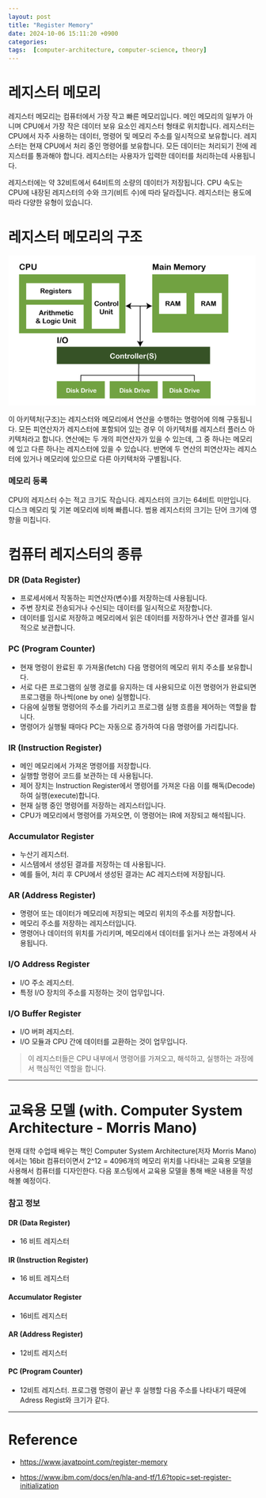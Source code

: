 ```yaml
---
layout: post
title: "Register Memory"
date: 2024-10-06 15:11:20 +0900
categories: 
tags:  [computer-architecture, computer-science, theory]
---
```


# 레지스터 메모리

레지스터 메모리는 컴퓨터에서 가장 작고 빠른 메모리입니다. 메인 메모리의 일부가 아니며 CPU에서 가장 작은 데이터 보유 요소인 레지스터 형태로 위치합니다. 레지스터는 CPU에서 자주 사용하는 데이터, 명령어 및 메모리 주소를 일시적으로 보유합니다. 레지스터는 현재 CPU에서 처리 중인 명령어를 보유합니다. 모든 데이터는 처리되기 전에 레지스터를 통과해야 합니다. 레지스터는 사용자가 입력한 데이터를 처리하는데 사용됩니다.

레지스터에는 약 32비트에서 64비트의 소량의 데이터가 저장됩니다. CPU 속도는 CPU에 내장된 레지스터의 수와 크기(비트 수)에 따라 달라집니다. 레지스터는 용도에 따라 다양한 유형이 있습니다.

# 레지스터 메모리의 구조

<img src="/post_img/image1004.png" width="500px">

이 아키텍처(구조)는 레지스터와 메모리에서 연산을 수행하는 명령어에 의해 구동됩니다. 모든 피연산자가 레지스터에 포함되어 있는 경우 이 아키텍처를 레지스터 플러스 아키텍처라고 합니다. 연산에는 두 개의 피연산자가 있을 수 있는데, 그 중 하나는 메모리에 있고 다른 하나는 레지스터에 있을 수 있습니다. 반면에 두 연산의 피연산자는 레지스터에 있거나 메모리에 있으므로 다른 아키텍처와 구별됩니다.

### 메모리 등록

CPU의 레지스터 수는 적고 크기도 작습니다. 레지스터의 크기는 64비트 미만입니다. 디스크 메모리 및 기본 메모리에 비해 빠릅니다. 범용 레지스터의 크기는 단어 크기에 영향을 미칩니다.

# 컴퓨터 레지스터의 종류

### DR (Data Register)

- 프로세서에서 작동하는 피연산자(변수)를 저장하는데 사용됩니다. 
- 주변 장치로 전송되거나 수신되는 데이터를 일시적으로 저장합니다. 
- 데이터를 임시로 저장하고 메모리에서 읽은 데이터를 저장하거나 연산 결과를 일시적으로 보관합니다.

### PC (Program Counter)

- 현재 명령이 완료된 후 가져올(fetch) 다음 명령어의 메모리 위치 주소를 보유합니다.
- 서로 다른 프로그램의 실행 경로를 유지하는 데 사용되므로 이전 명령어가 완료되면 프로그램을 하나씩(one by one) 실행합니다.
- 다음에 실행될 명령어의 주소를 가리키고 프로그램 실행 흐름을 제어하는 역할을 합니다.
- 명령어가 실행될 때마다 PC는 자동으로 증가하여 다음 명령어를 가리킵니다.

### IR (Instruction Register)

- 메인 메모리에서 가져온 명령어를 저장합니다.
- 실행할 명령어 코드를 보관하는 데 사용됩니다.
- 제어 장치는 Instruction Register에서 명령어를 가져온 다음 이를 해독(Decode)하여 실행(execute)합니다.
- 현재 실행 중인 명령어를 저장하는 레지스터입니다.
- CPU가 메모리에서 명령어를 가져오면, 이 명령어는 IR에 저장되고 해석됩니다.

### Accumulator Register

- 누산기 레지스터.
- 시스템에서 생성된 결과를 저장하는 데 사용됩니다.
- 예를 들어, 처리 후 CPU에서 생성된 결과는 AC 레지스터에 저장됩니다.

### AR (Address Register)

- 명령어 또는 데이터가 메모리에 저장되는 메모리 위치의 주소를 저장합니다.
- 메모리 주소를 저장하는 레지스터입니다.
- 명령어나 데이터의 위치를 가리키며, 메모리에서 데이터를 읽거나 쓰는 과정에서 사용됩니다.

### I/O Address Register
- I/O 주소 레지스터.
- 특정 I/O 장치의 주소를 지정하는 것이 업무입니다.

### I/O Buffer Register
- I/O 버퍼 레지스터.
- I/O 모듈과 CPU 간에 데이터를 교환하는 것이 업무입니다.

> 이 레지스터들은 CPU 내부에서 명령어를 가져오고, 해석하고, 실행하는 과정에서 핵심적인 역할을 합니다.

* * *

# 교육용 모델 (with. Computer System Architecture - Morris Mano)

현재 대학 수업때 배우는 책인 Computer System Architecture(저자 Morris Mano) 에서는 16bit 컴퓨터이면서 2^12 = 4096개의 메모리 위치를 나타내는 교육용 모델을 사용해서 컴퓨터를 디자인한다. 다음 포스팅에서 교육용 모델을 통해 배운 내용을 작성해볼 예정이다.


### 참고 정보

#### DR (Data Register)

- 16 비트 레지스터

#### IR (Instruction Register)

- 16 비트 레지스터

#### Accumulator Register
- 16비트 레지스터

#### AR (Address Register)

- 12비트 레지스터

#### PC (Program Counter)

- 12비트 레지스터. 프로그램 명령이 끝난 후 실행할 다음 주소를 나타내기 때문에 Adress Regist와 크기가 같다.

* * *

# Reference

- https://www.javatpoint.com/register-memory

- https://www.ibm.com/docs/en/hla-and-tf/1.6?topic=set-register-initialization

